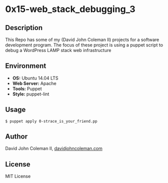 # 0x15-web_stack_debugging_3

## Description

This Repo has some of my (David John Coleman II) projects for a software development program.
The focus of these project is using a puppet script to debug a WordPress LAMP
stack web infrastructure


## Environment

* __OS:__ Ubuntu 14.04 LTS
* __Web Server:__ Apache
* __Tools:__ Puppet
* __Style:__ puppet-lint

## Usage

```
$ puppet apply 0-strace_is_your_friend.pp
```

## Author

David John Coleman II, [davidjohncoleman.com](http://www.davidjohncoleman.com/)

## License

MIT License
